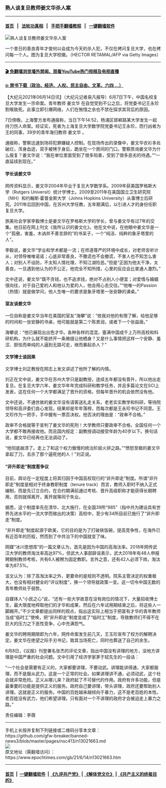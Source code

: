 ### 熟人谈复旦教师姜文华杀人案
------------------------

#### [首页](https://github.com/gfw-breaker/banned-news3/blob/master/README.md) &nbsp;&nbsp;|&nbsp;&nbsp; [法轮功真相](https://github.com/begood0513/basic/blob/master/README.md)  &nbsp;&nbsp;|&nbsp;&nbsp; [手把手翻墙教程](https://github.com/gfw-breaker/guides/wiki)  &nbsp;&nbsp;|&nbsp;&nbsp; [一键翻墙软件](https://github.com/gfw-breaker/nogfw/blob/master/README.md)  



<div><img alt="熟人谈复旦教师姜文华杀人案" class="attachment-djy_600_400 size-djy_600_400 wp-post-image" src="https://i.epochtimes.com/assets/uploads/2021/06/id13021666-GettyImages-1189591746_1200x1200@1200x1200-600x400.jpg"/>
<div class="caption">
 <p>
  一个昔日的善良青年才俊何以会成为今天的杀人犯，不仅在拷问复旦大学，也在拷问每一个人。图为复旦大学校徽。（HECTOR RETAMAL/AFP via Getty Images）
 </p>
</div></div><hr/>

#### [ 🎬  免翻墙浏览墙外禁闻、观看YouTube热门视频及电视直播](https://github.com/gfw-breaker/HelloWorld)

#### [ 💥  禁书下载（政治、经济、人权、民主自由、文革、六四 ...）](https://github.com/gfw-breaker/books/blob/master/README.md)

<div><p>
 【大纪元2021年06月14日讯】（大纪元记者易凡报导）6月7日下午，中国名校复旦大学发生一宗命案。青年教师
 <ok href="https://www.epochtimes.com/gb/tag/%E5%A7%9C%E6%96%87%E5%8D%8E.html">
  姜文华
 </ok>
 在自觉受到不公之后，将党委书记王永珍割喉致死。此事立即引爆网络，人们在惋惜之余也不禁在探求其背后的原因。
</p>
<p>
 7日傍晚，上海警方发布通报称，当日下午14:52，杨浦区邯郸路某大学发生一起持刀伤人命案。经证实，死者为上海复旦大学数学院党委书记王永珍，而行凶者为王的同事，39岁的青年海归教师
 <ok href="https://www.epochtimes.com/gb/tag/%E5%A7%9C%E6%96%87%E5%8D%8E.html">
  姜文华
 </ok>
 。
</p>
<p>
 通报称，警察迅速到场将犯罪嫌疑人控制。在现场传出的录像中，姜文华衣衫多处破烂，浑身血迹，双手被铐于身后，跪坐在一个房间的门口。警察质询姜文华为什么报复？姜文华说：“我在单位里面受到了很多陷害，受到了很多恶劣的待遇。”“一直延续到现在。”
</p>
<h4>
 学长谈姜文华
</h4>
<p>
 网传资料显示，姜文华2004年毕业于复旦大学数学系。2009年获美国罗格斯大学（Rutgers Universit）统计学博士。2009至2011年在美国国立卫生研究院（NIH）和约翰斯·霍普金斯大学（Johns Hopkins University）从事博士后研究。2011年后回到中国，在苏州大学任教，五年期满后，以引进人才的身份任职复旦大学。
</p>
<p>
 旅美社会学家李毅博士是姜文华在罗格斯大学的学长，曾与姜文华有过7年的交集。他日前在网上刊文《我所认识的姜文化》。他在文中说，在他眼中姜文华是一个“孤傲，害羞，木讷并不善言辞的”的书呆子，一个“纯洁、纯粹的象牙塔里的人”。
</p>
<p>
 李毅说，姜文华“学业和学术都是一流；在师道尊严的环境中成长，对老师言听计从，对领导唯唯诺诺；心底非常善良，不撒谎也不会撤谎，不害人也不知怎么害人；对别人不设防，不太知人情社理，不知江湖险恶。”但是“正因为他太干净，太善良，一旦遇到他认为的不公正，他完全不知所措，心里的反应会比普通人激烈。”
</p>
<p>
 文中还说，姜文华“既不贪钱，也不追求钱，绝对不占别人小便宜；对爱情与婚姻很向往，对于自己爱的人和他认为爱的人，他会用心去交往。”“他唯一的Passion（热情）就是做学问，他人生唯一的要求是象牙塔里一张安静的课桌。”
</p>
<h4>
 室友谈姜文华
</h4>
<p>
 一位自称是姜文华当年在美国的室友“海攀”说：“依我对他的有限了解，给他足够的时间和一张安静的书桌，他可能就是第二个陈景润，或者下一个张益唐。”
</p>
<p>
 海攀说：“他已展现出出色才华。各种各样的混混，塞满中国成千上万所高校和科研机构，为什么就不能挤开一条微缝让他栖身？又是什么事情把这样一个安静、羞涩、胆怯而单纯的人逼到无路可走，继而暴起杀人？”
</p>
<h4>
 文学博士谈因果
</h4>
<p>
 文学博士刘正教授在网志上发文讲述了他所了解的内情。
</p>
<p>
 刘正在文中说，姜文华在苏州大学只是副教授，连续五年都没有晋升，所以他出走复旦。在复旦大学六年，姜文华年年完成科研和教学任务，并且多篇论文在SCI上发表，这在任何一个大学都满足了晋升的资格，但每年晋升的机会依然没有他。
</p>
<p>
 文中还说，不通世故的姜文华没有请客送礼走关系，老老实实教学和科研，等待院领导和高评委们良心发现，结果却是年年落榜，而每次都是王永珍书记不同意。王文珍作为一把手，手中握有一票否决权。他否决的理由是：“政审不合格。”
</p>
<p>
 政审不合格就等于宣判了姜文华的死刑！大学教师只要政审不合格，全国任何一个大学都不敢再接收他。而且国内规定：副教授调动接受年龄为40岁以下。换句话说，姜文华已经再也无法调动了。
</p>
<p>
 “他彻底崩溃了。走上了和这个权力傲慢的统治阶层火拼之路。”“愤怒至极的姜文华拿起了刀，去杀了那个逼死他的人！”刘正说。
</p>
<h4>
 “非升即走”制度惹争议
</h4>
<p>
 目前，舆论在一定程度上将其归因于中国高校现行的“非升即走”制度。所谓“非升即走”制度是相对于终身教职制度（tenure track）而言，教师入职时不纳入正式编制，而是先订立合约，在合约期满前通过考核、晋升高级职称才能获得长期聘用，否则就得离开，离开就等同于失业。
</p>
<p>
 据悉，这个制度率先在清华、北大施行，在全国39所“985”（指中共为建设具有世界先进水平的一流大学而做出的决策）高校中，至少有34所目前已施行了“非升即走”制度。
</p>
<p>
 “非升即走”制度起源于欧美，它的目的是为了打破铁饭碗，提高竞争性，在海外已有近百年的历程，然而到了中共治下的中国就变了味。
</p>
<p>
 网媒“冰川思想库”的一篇文章认为，首先是因为中国的高淘汰率。2018年网传武汉大学的教师淘汰率高达97%，但武大人事部辟谣表示，武大2018年有48人申报聘期制教师考核，共有6人被聘为固定教职。言外之意，还有42人必须下岗，淘汰率为87.5%。
</p>
<p>
 该文认为：除了高淘汰率之外，更要命的是规则不透明。院系主管决定的权重极大，也没有相对健全的“评议制度”，换一个领导就政策一变。这一切令中国无数的青年教师处于弱势。
</p>
<p>
 自媒体人“小民之心”说，“还有一些大学故意在没有岗位的情况下，大量招收博士生，最大限度地榨取他们的才华和成果，然后在六年试用期结束之后，将这些人一脚踢开。”不少文章都提出同样的观点，指出这实际上相当于把富有才华的青年教师当成“临时工”使唤，把“非升即走”制度变成了“临时工”制度，导致教师们不得不在巨大的压力之下恶性竞争，心中充满怨气。
</p>
<p>
 姜文华的聘用期限即为六年，网传命案发生前几天，王玉珍宣布了校方的解聘决定。姜文华在绝望之际手刃书记，致其当场死亡，同时也葬送了自己的余生。
</p>
<p>
 6月8日，《议报》刊登署名张杰的评论文章，指出中国没有讲理的地方，没地方讲理是中国严重的社会问题。文中引用了经济学家茅于轼先生的一段话：
</p>
<p>
 “一个社会是需要有正义的，大家都要讲理，不要动武。讲理能讲得通，大家都服理，而不是服从武力。这是一个正常的社会。如果讲理讲不通，必须动武，这个社会就非常危险。正义从哪儿来？政府起了不可替代的作用。政府有许多功能，但是最重要的功能是提供正义的服务。政府自己要讲理，带头讲理，政府还要帮助别人讲理。这就是正义的服务。中国的百姓越来越倾向于暴力，这不是老百姓的本性。老百姓没有武力，他们希望讲理。只有面对一个不讲理的政府才会被迫走上暴力之路。”
</p>
<p>
 责任编辑：李薇
</p>
</div>
<hr/>
手机上长按并复制下列链接或二维码分享本文章：<br/>
https://github.com/gfw-breaker/banned-news3/blob/master/pages/nsc413/n13021663.md <br/>
<a href='https://github.com/gfw-breaker/banned-news3/blob/master/pages/nsc413/n13021663.md'><img src='https://github.com/gfw-breaker/banned-news3/blob/master/pages/nsc413/n13021663.md.png'/></a> <br/>
原文地址（需翻墙访问）：https://www.epochtimes.com/gb/21/6/14/n13021663.htm


------------------------
#### [首页](https://github.com/gfw-breaker/banned-news3/blob/master/README.md) &nbsp;|&nbsp; [一键翻墙软件](https://github.com/gfw-breaker/nogfw/blob/master/README.md) &nbsp;| [《九评共产党》](https://github.com/gfw-breaker/9ping.md/blob/master/README.md#九评之一评共产党是什么) | [《解体党文化》](https://github.com/gfw-breaker/jtdwh.md/blob/master/README.md) | [《共产主义的终极目的》](https://github.com/gfw-breaker/gczydzjmd.md/blob/master/README.md)


<img src='http://gfw-breaker.win/banned-news3/pages/nsc413/n13021663.md' width='0px' height='0px'/>